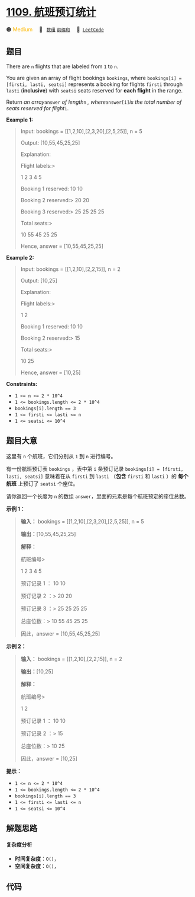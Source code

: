 # [1109. 航班预订统计](https://leetcode.com/problems/corporate-flight-bookings)

🟠 <font color=#ffb800>Medium</font>&emsp; 🔖&ensp; [`数组`](/tag/array.md) [`前缀和`](/tag/prefix-sum.md)&emsp; 🔗&ensp;[`LeetCode`](https://leetcode.com/problems/corporate-flight-bookings)

## 题目

There are `n` flights that are labeled from `1` to `n`.

You are given an array of flight bookings `bookings`, where `bookings[i] =
[firsti, lasti, seatsi]` represents a booking for flights `firsti` through
`lasti` (**inclusive**) with `seatsi` seats reserved for **each flight** in
the range.

Return _an array_`answer` _of length_`n` _, where_`answer[i]`_is the total
number of seats reserved for flight_`i`.



**Example 1:**

> Input: bookings = [[1,2,10],[2,3,20],[2,5,25]], n = 5
> 
> Output: [10,55,45,25,25]
> 
> Explanation:
> 
> Flight labels:> 
> > 
> 1   2   3   4   5
> 
> Booking 1 reserved:  10  10
> 
> Booking 2 reserved:> 
>   20  20
> 
> Booking 3 reserved:> 
>   25  25  25  25
> 
> Total seats:> 
> > 
>  10  55  45  25  25
> 
> Hence, answer = [10,55,45,25,25]

**Example 2:**

> Input: bookings = [[1,2,10],[2,2,15]], n = 2
> 
> Output: [10,25]
> 
> Explanation:
> 
> Flight labels:> 
> > 
> 1   2
> 
> Booking 1 reserved:  10  10
> 
> Booking 2 reserved:> 
>   15
> 
> Total seats:> 
> > 
>  10  25
> 
> Hence, answer = [10,25]
> 
> 

**Constraints:**

  * `1 <= n <= 2 * 10^4`
  * `1 <= bookings.length <= 2 * 10^4`
  * `bookings[i].length == 3`
  * `1 <= firsti <= lasti <= n`
  * `1 <= seatsi <= 10^4`


## 题目大意

这里有 `n` 个航班，它们分别从 `1` 到 `n` 进行编号。

有一份航班预订表 `bookings` ，表中第 `i` 条预订记录 `bookings[i] = [firsti, lasti, seatsi]`
意味着在从 `firsti` 到 `lasti` （**包含** `firsti` 和 `lasti` ）的 **每个航班** 上预订了 `seatsi`
个座位。

请你返回一个长度为 `n` 的数组 `answer`，里面的元素是每个航班预定的座位总数。



**示例 1：**

> 
> 
> 
> 
> 
> **输入：** bookings = [[1,2,10],[2,3,20],[2,5,25]], n = 5
> 
> **输出：**[10,55,45,25,25]
> 
> **解释：**
> 
> 航班编号> 
> > 
> 1   2   3   4   5
> 
> 预订记录 1 ：   10  10
> 
> 预订记录 2 ：> 
>    20  20
> 
> 预订记录 3 ：> 
>    25  25  25  25
> 
> 总座位数：> 
>   10  55  45  25  25
> 
> 因此，answer = [10,55,45,25,25]
> 
> 

**示例 2：**

> 
> 
> 
> 
> 
> **输入：** bookings = [[1,2,10],[2,2,15]], n = 2
> 
> **输出：**[10,25]
> 
> **解释：**
> 
> 航班编号> 
> > 
> 1   2
> 
> 预订记录 1 ：   10  10
> 
> 预订记录 2 ：> 
>    15
> 
> 总座位数：> 
>   10  25
> 
> 因此，answer = [10,25]
> 
> 



**提示：**

  * `1 <= n <= 2 * 10^4`
  * `1 <= bookings.length <= 2 * 10^4`
  * `bookings[i].length == 3`
  * `1 <= firsti <= lasti <= n`
  * `1 <= seatsi <= 10^4`


## 解题思路

#### 复杂度分析

- **时间复杂度**：`O()`，
- **空间复杂度**：`O()`，

## 代码

```javascript

```